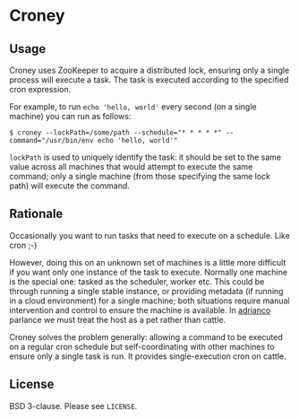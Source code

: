 # Croney

## Usage

Croney uses ZooKeeper to acquire a distributed lock, ensuring only a single process will execute a task. The task is executed according to the specified cron expression.

For example, to run `echo 'hello, world'` every second (on a single machine) you can run as follows:

```
$ croney --lockPath=/some/path --schedule="* * * * *" --command="/usr/bin/env echo 'hello, world'"
```

`lockPath` is used to uniquely identify the task: it should be set to the same value across all machines that would attempt to execute the same command; only a single machine (from those specifying the same lock path) will execute the command.

## Rationale
Occasionally you want to run tasks that need to execute on a schedule. Like cron ;-)

However, doing this on an unknown set of machines is a little more difficult if you want only one instance of the task to execute. Normally one machine is the special one: tasked as the scheduler, worker etc. This could be through running a single stable instance, or providing metadata (if running in a cloud environment) for a single machine; both situations require manual intervention and control to ensure the machine is available. In [adrianco](https://twitter.com/adrianco) parlance we must treat the host as a pet rather than cattle.

Croney solves the problem generally: allowing a command to be executed on a regular cron schedule but self-coordinating with other machines to ensure only a single task is run. It provides single-execution cron on cattle.

## License

BSD 3-clause. Please see `LICENSE`.
